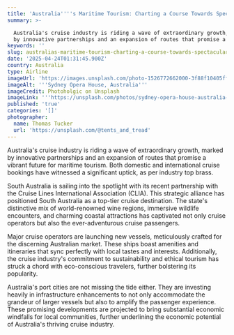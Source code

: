 ```yaml
---
title: 'Australia''''s Maritime Tourism: Charting a Course Towards Spectacular Growth'
summary: >-

  Australia's cruise industry is riding a wave of extraordinary growth, marked
  by innovative partnerships and an expansion of routes that promise a vib...
keywords: ''
slug: australias-maritime-tourism-charting-a-course-towards-spectacular-growth
date: '2025-04-24T01:31:45.900Z'
country: Australia
type: Airline
imageUrl: 'https://images.unsplash.com/photo-1526772662000-3f88f10405ff'
imageAlt: '''Sydney Opera House, Australia'''
imageCredit: Photoholgic on Unsplash
imageLink: '''https://unsplash.com/photos/sydney-opera-house-australia-jK9dT34TfuI'''
published: 'true'
categories: '[]'
photographer:
  name: Thomas Tucker
  url: 'https://unsplash.com/@tents_and_tread'
---
```






Australia's cruise industry is riding a wave of extraordinary growth, marked by innovative partnerships and an expansion of routes that promise a vibrant future for maritime tourism. Both domestic and international cruise bookings have witnessed a significant uptick, as per industry top brass.

South Australia is sailing into the spotlight with its recent partnership with the Cruise Lines International Association (CLIA). This strategic alliance has positioned South Australia as a top-tier cruise destination. The state's distinctive mix of world-renowned wine regions, immersive wildlife encounters, and charming coastal attractions has captivated not only cruise operators but also the ever-adventurous cruise passengers.

Major cruise operators are launching new vessels, meticulously crafted for the discerning Australian market. These ships boast amenities and itineraries that sync perfectly with local tastes and interests. Additionally, the cruise industry's commitment to sustainability and ethical tourism has struck a chord with eco-conscious travelers, further bolstering its popularity.

Australia's port cities are not missing the tide either. They are investing heavily in infrastructure enhancements to not only accommodate the grandeur of larger vessels but also to amplify the passenger experience. These promising developments are projected to bring substantial economic windfalls for local communities, further underlining the economic potential of Australia's thriving cruise industry.
